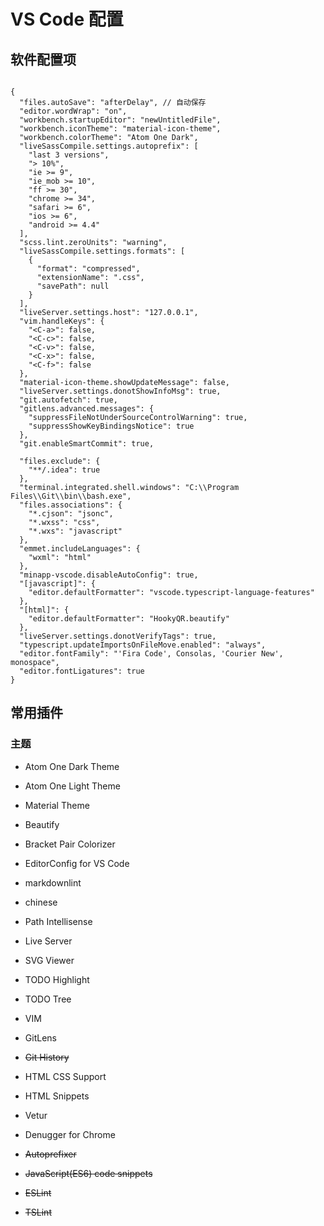 # VS Code 配置

## 软件配置项

```json5

{
  "files.autoSave": "afterDelay", // 自动保存
  "editor.wordWrap": "on",
  "workbench.startupEditor": "newUntitledFile",
  "workbench.iconTheme": "material-icon-theme",
  "workbench.colorTheme": "Atom One Dark",
  "liveSassCompile.settings.autoprefix": [
    "last 3 versions",
    "> 10%",
    "ie >= 9",
    "ie_mob >= 10",
    "ff >= 30",
    "chrome >= 34",
    "safari >= 6",
    "ios >= 6",
    "android >= 4.4"
  ],
  "scss.lint.zeroUnits": "warning",
  "liveSassCompile.settings.formats": [
    {
      "format": "compressed",
      "extensionName": ".css",
      "savePath": null
    }
  ],
  "liveServer.settings.host": "127.0.0.1",
  "vim.handleKeys": {
    "<C-a>": false,
    "<C-c>": false,
    "<C-v>": false,
    "<C-x>": false,
    "<C-f>": false
  },
  "material-icon-theme.showUpdateMessage": false,
  "liveServer.settings.donotShowInfoMsg": true,
  "git.autofetch": true,
  "gitlens.advanced.messages": {
    "suppressFileNotUnderSourceControlWarning": true,
    "suppressShowKeyBindingsNotice": true
  },
  "git.enableSmartCommit": true,

  "files.exclude": {
    "**/.idea": true
  },
  "terminal.integrated.shell.windows": "C:\\Program Files\\Git\\bin\\bash.exe",
  "files.associations": {
    "*.cjson": "jsonc",
    "*.wxss": "css",
    "*.wxs": "javascript"
  },
  "emmet.includeLanguages": {
    "wxml": "html"
  },
  "minapp-vscode.disableAutoConfig": true,
  "[javascript]": {
    "editor.defaultFormatter": "vscode.typescript-language-features"
  },
  "[html]": {
    "editor.defaultFormatter": "HookyQR.beautify"
  },
  "liveServer.settings.donotVerifyTags": true,
  "typescript.updateImportsOnFileMove.enabled": "always",
  "editor.fontFamily": "'Fira Code', Consolas, 'Courier New', monospace",
  "editor.fontLigatures": true
}
```

## 常用插件

### 主题

+ Atom One Dark Theme
+ Atom One Light Theme
+ Material Theme

+ Beautify
+ Bracket Pair Colorizer
+ EditorConfig for VS Code
+ markdownlint
+ chinese
+ Path Intellisense
+ Live Server
+ SVG Viewer
+ TODO Highlight
+ TODO Tree
+ VIM

+ GitLens
+ ~~Git History~~

+ HTML CSS Support
+ HTML Snippets
+ Vetur
+ Denugger for Chrome
+ ~~Autoprefixer~~
+ ~~JavaScript(ES6) code snippets~~
+ ~~ESLint~~
+ ~~TSLint~~
